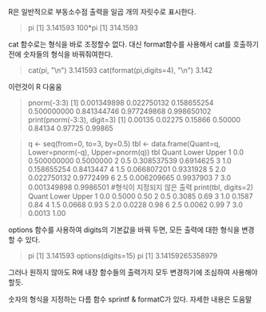 R은 일반적으로 부동소수점 출력을 일곱 개의 자릿수로 표시한다.
> pi
[1] 3.141593
> 100*pi
[1] 314.1593

cat 함수로는 형식을 바로 조정할수 없다.
대신 format함수를 사용해서 cat를 호출하기 전에 숫자들의 형식을 바꿔줘여한다.
> cat(pi, "\n")
3.141593
> cat(format(pi,digits=4), "\n")
3.142

이런것이 R 다움움
> pnorm(-3:3)
[1] 0.001349898 0.022750132 0.158655254 0.500000000 0.841344746 0.977249868 0.998650102
> print(pnorm(-3:3), digit=3)
[1] 0.00135 0.02275 0.15866 0.50000 0.84134 0.97725 0.99865

> q <- seq(from=0, to=3, by=0.5)
> tbl <- data.frame(Quant=q, Lower=pnorm(-q), Upper=pnorm(q))
> tbl
  Quant       Lower     Upper
1   0.0 0.500000000 0.5000000
2   0.5 0.308537539 0.6914625
3   1.0 0.158655254 0.8413447
4   1.5 0.066807201 0.9331928
5   2.0 0.022750132 0.9772499
6   2.5 0.006209665 0.9937903
7   3.0 0.001349898 0.9986501
> #형식이 지정되지 않은 출력
> print(tbl, digits=2)
  Quant  Lower Upper
1   0.0 0.5000  0.50
2   0.5 0.3085  0.69
3   1.0 0.1587  0.84
4   1.5 0.0668  0.93
5   2.0 0.0228  0.98
6   2.5 0.0062  0.99
7   3.0 0.0013  1.00

options 함수를 사용하여 digits의 기본값을 바꿔 두면, 모든 출력에 대한 형식을 변경할 수 있다.
> pi
[1] 3.141593
> options(digits=15)
> pi
[1] 3.14159265358979

그러나 원하지 않아도 R에 내장 함수들의 출력가지 모두 변경하기에 조심하여 사용해야 할듯.

숫자의 형식을 지정하는 다름 함수 sprintf & formatC가 있다. 자세한 내용은 도움말
